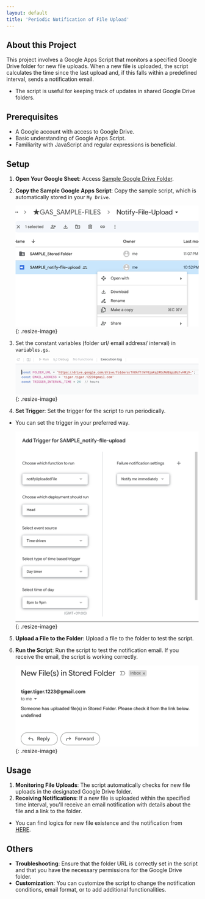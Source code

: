 ```yaml
---
layout: default
title: 'Periodic Notification of File Upload'
---
```


## About this Project

This project involves a Google Apps Script that monitors a specified Google Drive folder for new file uploads. When a new file is uploaded, the script calculates the time since the last upload and, if this falls within a predefined interval, sends a notification email.

- The script is useful for keeping track of updates in shared Google Drive folders.

## Prerequisites

- A Google account with access to Google Drive.
- Basic understanding of Google Apps Script.
- Familiarity with JavaScript and regular expressions is beneficial.

## Setup

1. **Open Your Google Sheet**: Access <a href="https://drive.google.com/drive/folders/16WEoOo_bTAKJSM6HAPCdPQj64cfeZCvt" target="_blank" rel="noopener noreferrer">Sample Google Drive Folder</a>.

2. **Copy the Sample Google Apps Script**: Copy the sample script, which is automatically stored in your `My Drive`.

   ![Image of Copy Sample](assets/images/copy-sample-file.png){: .resize-image}

3. Set the constant variables (folder url/ email address/ interval) in `variables.gs`.

   ![Image of Set Constant Variables](assets/images/set-constant-variables.png){: .resize-image}

4. **Set Trigger**: Set the trigger for the script to run periodically.
  - You can set the trigger in your preferred way.

    ![Image of Set Triggers](assets/images/set-trigger.png){: .resize-image}

5. **Upload a File to the Folder**: Upload a file to the folder to test the script.

6. **Run the Script**: Run the script to test the notification email. If you receive the email, the script is working correctly.

   ![Image of Email Notification](assets/images/email-notification.png){: .resize-image}

## Usage

1. **Monitoring File Uploads**: The script automatically checks for new file uploads in the designated Google Drive folder.
2. **Receiving Notifications**: If a new file is uploaded within the specified time interval, you'll receive an email notification with details about the file and a link to the folder.

 - You can find logics for new file existence and the notification from <a href="https://docs.google.com/presentation/d/1eaOfzJpEgpluX5kBIWKeiQHy_zm3yx5ktHjfPBqo90s/edit#slide=id.p" target="_blank" rel="noopener noreferrer">HERE</a>.

## Others

- **Troubleshooting**: Ensure that the folder URL is correctly set in the script and that you have the necessary permissions for the Google Drive folder.
- **Customization**: You can customize the script to change the notification conditions, email format, or to add additional functionalities.


